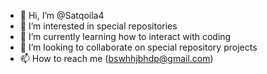 - 👋 Hi, I’m @Satqoila4
- 👀 I’m interested in special repositories
- 🌱 I’m currently learning how to interact with coding
- 💞️ I’m looking to collaborate on special repository projects
- 📫 How to reach me (bswhhjbhdp@gmail.com)

<!---
Satqoila4/Satqoila4 is a ✨ special ✨ repository because its `README.md` (this file) appears on your GitHub profile.
You can click the Preview link to take a look at your changes.
--->
